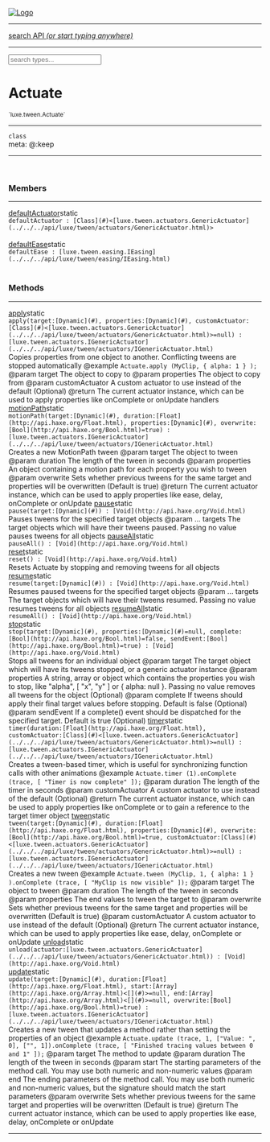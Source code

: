 
[![Logo](../../../images/logo.png)](../../../api/index.html)

<hr/>
<a href="#" id="search_bar" onclick="return;"><div> search API <em>(or start typing anywhere)</em> </div></a>
<hr/>

<script src="../../../js/omnibar.js"> </script>
<link rel="stylesheet" type="text/css" href="../../../css/omnibar.css" media="all">

<div id="omnibar"> <a href="#" onclick="return" id="omnibar_close"></a> <input id="omnibar_text" type="text" placeholder="search types..."></input></div>
<script  id="typelist" data-relpath="../../../" data-types="Luxe,luxe.AppConfig,luxe.Audio,luxe.Camera,luxe.Circle,luxe.Color,luxe.ColorHSL,luxe.ColorHSV,luxe.Component,luxe.Core,luxe.Cursor,luxe.Debug,luxe.Draw,luxe.EmitHandler,luxe.Emitter,luxe.Entity,luxe.Events,luxe.Game,luxe.GamepadEvent,luxe.GamepadEventType,luxe.HandlerList,luxe.ID,luxe.IO,luxe.Input,luxe.InputEvent,luxe.InputType,luxe.InteractState,luxe.Key,luxe.KeyEvent,luxe.Log,luxe.Matrix,luxe.Mesh,luxe.ModState,luxe.MouseButton,luxe.MouseEvent,luxe.NineSlice,luxe.Objects,luxe.Parcel,luxe.ParcelProgress,luxe.Particle,luxe.ParticleEmitter,luxe.ParticleEmitterInitData,luxe.ParticleSystem,luxe.Physics,luxe.PhysicsEngine,luxe.ProjectionType,luxe.Quaternion,luxe.Rectangle,luxe.Scan,luxe.Scene,luxe.Screen,luxe.SizeMode,luxe.Sound,luxe.Sprite,luxe.State,luxe.States,luxe.Tag,luxe.Text,luxe.TextAlign,luxe.TextEvent,luxe.TextEventType,luxe.Timer,luxe.TouchEvent,luxe.Transform,luxe.Vec,luxe.Vector,luxe.Visual,luxe._Emitter.EmitNode,luxe._Events.EventConnection,luxe._Events.EventObject,luxe._Input.MouseButton_Impl_,luxe._NineSlice.Slice,luxe._Parcel.DataInfo,luxe._Parcel.FontInfo,luxe._Parcel.ShaderInfo,luxe._Parcel.SoundInfo,luxe._Parcel.TextInfo,luxe.collision.Collision,luxe.collision.CollisionData,luxe.collision.ShapeDrawer,luxe.collision.ShapeDrawerLuxe,luxe.collision.shapes.Circle,luxe.collision.shapes.Polygon,luxe.collision.shapes.Shape,luxe.components.Components,luxe.components.cameras.FlyCamera,luxe.components.render.MeshComponent,luxe.components.sprite.SpriteAnimation,luxe.components.sprite.SpriteAnimationData,luxe.components.sprite.SpriteAnimationEventData,luxe.components.sprite.SpriteAnimationFrame,luxe.components.sprite.SpriteAnimationFrameEvent,luxe.components.sprite.SpriteAnimationFrameSource,luxe.components.sprite.SpriteAnimationType,luxe.debug.BatcherDebugView,luxe.debug.DebugInspectorOptions,luxe.debug.DebugView,luxe.debug.Inspector,luxe.debug.ProfilerDebugView,luxe.debug.RenderStats,luxe.debug.StatsDebugView,luxe.debug.TraceDebugView,luxe.debug._ProfilerDebugView.ProfilerBar,luxe.debug._ProfilerDebugView.ProfilerValue,luxe.importers.obj.Data,luxe.importers.obj.Normal,luxe.importers.obj.Reader,luxe.importers.obj.UV,luxe.importers.obj.Vector,luxe.importers.obj.Vertex,luxe.importers.texturepacker.TexturePackerData,luxe.importers.texturepacker.TexturePackerFrame,luxe.importers.texturepacker.TexturePackerJSON,luxe.importers.texturepacker.TexturePackerJSONType,luxe.importers.texturepacker.TexturePackerMeta,luxe.importers.texturepacker.TexturePackerRect,luxe.importers.texturepacker.TexturePackerSize,luxe.importers.texturepacker.TexturePackerSpriteAnimation,luxe.importers.tiled.TiledLayer,luxe.importers.tiled.TiledMap,luxe.importers.tiled.TiledMapData,luxe.importers.tiled.TiledMapOptions,luxe.importers.tiled.TiledObject,luxe.importers.tiled.TiledObjectGroup,luxe.importers.tiled.TiledObjectType,luxe.importers.tiled.TiledPolyObject,luxe.importers.tiled.TiledPropertyTile,luxe.importers.tiled.TiledTile,luxe.importers.tiled.TiledTileset,luxe.macros.BuildVersion,luxe.macros.ComponentRules,luxe.macros.EntityRules,luxe.options.BatcherOptions,luxe.options.BitmapFontOptions,luxe.options.CameraOptions,luxe.options.CircleGeometryOptions,luxe.options.ColorOptions,luxe.options.ComponentOptions,luxe.options.DrawArcOptions,luxe.options.DrawBoxOptions,luxe.options.DrawCircleOptions,luxe.options.DrawLineOptions,luxe.options.DrawNgonOptions,luxe.options.DrawPlaneOptions,luxe.options.DrawRectangleOptions,luxe.options.DrawRingOptions,luxe.options.DrawTextureOptions,luxe.options.EntityOptions,luxe.options.FontOptions,luxe.options.GeometryOptions,luxe.options.LineGeometryOptions,luxe.options.LuxeCameraOptions,luxe.options.MeshOptions,luxe.options.NineSliceOptions,luxe.options.ParcelOptions,luxe.options.ParcelProgressOptions,luxe.options.ParticleEmitterOptions,luxe.options.ParticleOptions,luxe.options.PlaneGeometryOptions,luxe.options.QuadGeometryOptions,luxe.options.RectangleGeometryOptions,luxe.options.RenderProperties,luxe.options.ResourceOptions,luxe.options.SpriteOptions,luxe.options.StateOptions,luxe.options.StatesOptions,luxe.options.TextOptions,luxe.options.TextureOptions,luxe.options.TileLayerOptions,luxe.options.TileOptions,luxe.options.TilemapOptions,luxe.options.TilemapVisualOptions,luxe.options.TilesetOptions,luxe.options.TransformProperties,luxe.options.VisualOptions,luxe.options._DrawOptions.DrawOptions,luxe.options._FontOptions.FontOptions,luxe.resource.DataResource,luxe.resource.JSONResource,luxe.resource.Resource,luxe.resource.ResourceManager,luxe.resource.ResourceStats,luxe.resource.ResourceType,luxe.resource.SoundResource,luxe.resource.TextResource,luxe.structural.BST,luxe.structural.BSTNode,luxe.structural.BSTTraverseMethod,luxe.structural.Bag,luxe.structural.BalancedBST,luxe.structural.BalancedBSTNode,luxe.structural.BalancedBSTNode_phoenix_geometry_GeometryKey_phoenix_geometry_Geometry,luxe.structural.BalancedBSTTraverseMethod,luxe.structural.BalancedBST_phoenix_geometry_GeometryKey_phoenix_geometry_Geometry,luxe.structural.Heap,luxe.structural.OrderedMap,luxe.structural.OrderedMapIterator,luxe.structural.Pool,luxe.structural.Stack,luxe.structural.StackNode,luxe.structural._Bag.BagNode,luxe.structural._BalancedBST.NodeColor,luxe.tilemaps.Isometric,luxe.tilemaps.IsometricVisual,luxe.tilemaps.Ortho,luxe.tilemaps.OrthoVisual,luxe.tilemaps.Tile,luxe.tilemaps.TileArray,luxe.tilemaps.TileLayer,luxe.tilemaps.TileOffset,luxe.tilemaps.Tilemap,luxe.tilemaps.TilemapOrientation,luxe.tilemaps.TilemapVisual,luxe.tilemaps.TilemapVisualLayerGeometry,luxe.tilemaps.Tileset,luxe.tween.Actuate,luxe.tween.BezierPath,luxe.tween.ComponentPath,luxe.tween.IComponentPath,luxe.tween.LinearPath,luxe.tween.MotionPath,luxe.tween.ObjectHash,luxe.tween.RotationPath,luxe.tween._Actuate.TweenTimer,luxe.tween.actuators.GenericActuator,luxe.tween.actuators.IGenericActuator,luxe.tween.actuators.MethodActuator,luxe.tween.actuators.MotionPathActuator,luxe.tween.actuators.PropertyDetails,luxe.tween.actuators.PropertyPathDetails,luxe.tween.actuators.SimpleActuator,luxe.tween.easing.Back,luxe.tween.easing.BackEaseIn,luxe.tween.easing.BackEaseInOut,luxe.tween.easing.BackEaseOut,luxe.tween.easing.Bounce,luxe.tween.easing.BounceEaseIn,luxe.tween.easing.BounceEaseInOut,luxe.tween.easing.BounceEaseOut,luxe.tween.easing.Cubic,luxe.tween.easing.CubicEaseIn,luxe.tween.easing.CubicEaseInOut,luxe.tween.easing.CubicEaseOut,luxe.tween.easing.Elastic,luxe.tween.easing.ElasticEaseIn,luxe.tween.easing.ElasticEaseInOut,luxe.tween.easing.ElasticEaseOut,luxe.tween.easing.Expo,luxe.tween.easing.ExpoEaseIn,luxe.tween.easing.ExpoEaseInOut,luxe.tween.easing.ExpoEaseOut,luxe.tween.easing.IEasing,luxe.tween.easing.Linear,luxe.tween.easing.LinearEaseNone,luxe.tween.easing.Quad,luxe.tween.easing.QuadEaseIn,luxe.tween.easing.QuadEaseInOut,luxe.tween.easing.QuadEaseOut,luxe.tween.easing.Quart,luxe.tween.easing.QuartEaseIn,luxe.tween.easing.QuartEaseInOut,luxe.tween.easing.QuartEaseOut,luxe.tween.easing.Quint,luxe.tween.easing.QuintEaseIn,luxe.tween.easing.QuintEaseInOut,luxe.tween.easing.QuintEaseOut,luxe.tween.easing.Sine,luxe.tween.easing.SineEaseIn,luxe.tween.easing.SineEaseInOut,luxe.tween.easing.SineEaseOut,luxe.utils.GeometryUtils,luxe.utils.Maths,luxe.utils.Random,luxe.utils.Utils,luxe.utils.unifill.CodePoint,luxe.utils.unifill.CodePointIter,luxe.utils.unifill.Exception,luxe.utils.unifill.InternalEncoding,luxe.utils.unifill.InternalEncodingBackwardIter,luxe.utils.unifill.InternalEncodingIter,luxe.utils.unifill.Unicode,luxe.utils.unifill.Unifill,luxe.utils.unifill.Utf,luxe.utils.unifill.Utf16,luxe.utils.unifill.Utf32,luxe.utils.unifill.Utf8,luxe.utils.unifill.UtfIter,luxe.utils.unifill.UtfTools,luxe.utils.unifill._CodePoint.CodePoint_Impl_,luxe.utils.unifill._InternalEncoding.UtfX,luxe.utils.unifill._Utf16.StringU16,luxe.utils.unifill._Utf16.StringU16Buffer,luxe.utils.unifill._Utf16.StringU16Buffer_Impl_,luxe.utils.unifill._Utf16.StringU16_Impl_,luxe.utils.unifill._Utf16.Utf16Impl,luxe.utils.unifill._Utf8.StringU8,luxe.utils.unifill._Utf8.StringU8_Impl_,luxe.utils.unifill._Utf8.Utf8Impl,phoenix.BatchGroup,phoenix.BatchState,phoenix.Batcher,phoenix.BatcherKey,phoenix.BitmapFont,phoenix.BlendEquation,phoenix.BlendMode,phoenix.Camera,phoenix.Character,phoenix.Circle,phoenix.ClampType,phoenix.Color,phoenix.ColorHSL,phoenix.ColorHSV,phoenix.ComponentOrder,phoenix.DualQuaternion,phoenix.FOVType,phoenix.FilterType,phoenix.FontInfo,phoenix.Matrix,phoenix.MatrixTransform,phoenix.PrimitiveType,phoenix.ProjectionType,phoenix.Quaternion,phoenix.Ray,phoenix.Rectangle,phoenix.RenderPass,phoenix.RenderPath,phoenix.RenderState,phoenix.RenderTexture,phoenix.Renderer,phoenix.RendererStats,phoenix.Shader,phoenix.Spatial,phoenix.TextAlign,phoenix.Texture,phoenix.Transform,phoenix.Uniform,phoenix.UniformType,phoenix.Vec,phoenix.Vector,phoenix._Batcher.BlendEquation_Impl_,phoenix._Batcher.BlendMode_Impl_,phoenix._Batcher.PrimitiveType_Impl_,phoenix._BitmapFont.Parser,phoenix._BitmapFont.TextAlign_Impl_,phoenix._Renderer.DefaultShader,phoenix._Renderer.DefaultShaders,phoenix._Shader.Location,phoenix._Shader.UniformType_Impl_,phoenix._Vector.ComponentOrder_Impl_,phoenix._Vector.Vec_Impl_,phoenix.geometry.ArcGeometry,phoenix.geometry.CircleGeometry,phoenix.geometry.CompositeGeometry,phoenix.geometry.EvTextGeometry,phoenix.geometry.Geometry,phoenix.geometry.GeometryKey,phoenix.geometry.GeometryState,phoenix.geometry.LineGeometry,phoenix.geometry.PackedQuad,phoenix.geometry.PackedQuadOptions,phoenix.geometry.PlaneGeometry,phoenix.geometry.QuadGeometry,phoenix.geometry.QuadPackGeometry,phoenix.geometry.RectangleGeometry,phoenix.geometry.RingGeometry,phoenix.geometry.TextGeometry,phoenix.geometry.TextGeometryOptions,phoenix.geometry.TextureCoord,phoenix.geometry.TextureCoordSet,phoenix.geometry.Vertex,phoenix.geometry._TextGeometry.EvTextGeometry_Impl_,phoenix.utils.Rendering"></script>


<h1>Actuate</h1>
<small>`luxe.tween.Actuate`</small>



<hr/>

`class`<br/><span class="meta">
meta: @:keep</span>

<hr/>


&nbsp;
&nbsp;




<h3>Members</h3> <hr/><span class="member apipage">
                <a name="defaultActuator"><a class="lift" href="#defaultActuator">defaultActuator</a></a><span class="inline-block static">static</span><div class="clear"></div>
                <code class="signature apipage">defaultActuator : [Class](#)&lt;[luxe.tween.actuators.GenericActuator](../../../api/luxe/tween/actuators/GenericActuator.html)&gt;</code><br/></span>
            <span class="small_desc_flat"></span><br/><span class="member apipage">
                <a name="defaultEase"><a class="lift" href="#defaultEase">defaultEase</a></a><span class="inline-block static">static</span><div class="clear"></div>
                <code class="signature apipage">defaultEase : [luxe.tween.easing.IEasing](../../../api/luxe/tween/easing/IEasing.html)</code><br/></span>
            <span class="small_desc_flat"></span><br/>


<h3>Methods</h3> <hr/><span class="method apipage">
            <a name="apply"><a class="lift" href="#apply">apply</a></a><span class="inline-block static">static</span><div class="clear"></div>
            <code class="signature apipage">apply(target:[Dynamic](#)<span></span>, properties:[Dynamic](#)<span></span>, customActuator:[Class](#)&lt;[luxe.tween.actuators.GenericActuator](../../../api/luxe/tween/actuators/GenericActuator.html)&gt;<span>=null</span>) : [luxe.tween.actuators.IGenericActuator](../../../api/luxe/tween/actuators/IGenericActuator.html)</code><br/><span class="small_desc_flat">Copies properties from one object to another. Conflicting tweens are stopped automatically   
      @example     <code>Actuate.apply (MyClip, { alpha: 1 } );</code>   
      @param   target      The object to copy to   
      @param   properties      The object to copy from   
      @param   customActuator      A custom actuator to use instead of the default (Optional)   
      @return      The current actuator instance, which can be used to apply properties like onComplete or onUpdate handlers</span>


</span>
<span class="method apipage">
            <a name="motionPath"><a class="lift" href="#motionPath">motionPath</a></a><span class="inline-block static">static</span><div class="clear"></div>
            <code class="signature apipage">motionPath(target:[Dynamic](#)<span></span>, duration:[Float](http://api.haxe.org/Float.html)<span></span>, properties:[Dynamic](#)<span></span>, overwrite:[Bool](http://api.haxe.org/Bool.html)<span>=true</span>) : [luxe.tween.actuators.IGenericActuator](../../../api/luxe/tween/actuators/IGenericActuator.html)</code><br/><span class="small_desc_flat">Creates a new MotionPath tween   
      @param   target      The object to tween   
      @param   duration        The length of the tween in seconds   
      @param   properties      An object containing a motion path for each property you wish to tween   
      @param   overwrite       Sets whether previous tweens for the same target and properties will be overwritten (Default is true)   
      @return      The current actuator instance, which can be used to apply properties like ease, delay, onComplete or onUpdate</span>


</span>
<span class="method apipage">
            <a name="pause"><a class="lift" href="#pause">pause</a></a><span class="inline-block static">static</span><div class="clear"></div>
            <code class="signature apipage">pause(target:[Dynamic](#)<span></span>) : [Void](http://api.haxe.org/Void.html)</code><br/><span class="small_desc_flat">Pauses tweens for the specified target objects   
      @param   ... targets     The target objects which will have their tweens paused. Passing no value pauses tweens for all objects</span>


</span>
<span class="method apipage">
            <a name="pauseAll"><a class="lift" href="#pauseAll">pauseAll</a></a><span class="inline-block static">static</span><div class="clear"></div>
            <code class="signature apipage">pauseAll() : [Void](http://api.haxe.org/Void.html)</code><br/><span class="small_desc_flat"></span>


</span>
<span class="method apipage">
            <a name="reset"><a class="lift" href="#reset">reset</a></a><span class="inline-block static">static</span><div class="clear"></div>
            <code class="signature apipage">reset() : [Void](http://api.haxe.org/Void.html)</code><br/><span class="small_desc_flat">Resets Actuate by stopping and removing tweens for all objects</span>


</span>
<span class="method apipage">
            <a name="resume"><a class="lift" href="#resume">resume</a></a><span class="inline-block static">static</span><div class="clear"></div>
            <code class="signature apipage">resume(target:[Dynamic](#)<span></span>) : [Void](http://api.haxe.org/Void.html)</code><br/><span class="small_desc_flat">Resumes paused tweens for the specified target objects   
      @param   ... targets     The target objects which will have their tweens resumed. Passing no value resumes tweens for all objects</span>


</span>
<span class="method apipage">
            <a name="resumeAll"><a class="lift" href="#resumeAll">resumeAll</a></a><span class="inline-block static">static</span><div class="clear"></div>
            <code class="signature apipage">resumeAll() : [Void](http://api.haxe.org/Void.html)</code><br/><span class="small_desc_flat"></span>


</span>
<span class="method apipage">
            <a name="stop"><a class="lift" href="#stop">stop</a></a><span class="inline-block static">static</span><div class="clear"></div>
            <code class="signature apipage">stop(target:[Dynamic](#)<span></span>, properties:[Dynamic](#)<span>=null</span>, complete:[Bool](http://api.haxe.org/Bool.html)<span>=false</span>, sendEvent:[Bool](http://api.haxe.org/Bool.html)<span>=true</span>) : [Void](http://api.haxe.org/Void.html)</code><br/><span class="small_desc_flat">Stops all tweens for an individual object   
      @param   target      The target object which will have its tweens stopped, or a generic actuator instance   
      @param   properties      A string, array or object which contains the properties you wish to stop, like "alpha", [ "x", "y" ] or { alpha: null }. Passing no value removes all tweens for the object (Optional)   
      @param   complete        If tweens should apply their final target values before stopping. Default is false (Optional)   
      @param   sendEvent   If a complete() event should be dispatched for the specified target. Default is true (Optional)</span>


</span>
<span class="method apipage">
            <a name="timer"><a class="lift" href="#timer">timer</a></a><span class="inline-block static">static</span><div class="clear"></div>
            <code class="signature apipage">timer(duration:[Float](http://api.haxe.org/Float.html)<span></span>, customActuator:[Class](#)&lt;[luxe.tween.actuators.GenericActuator](../../../api/luxe/tween/actuators/GenericActuator.html)&gt;<span>=null</span>) : [luxe.tween.actuators.IGenericActuator](../../../api/luxe/tween/actuators/IGenericActuator.html)</code><br/><span class="small_desc_flat">Creates a tween-based timer, which is useful for synchronizing function calls with other animations   
      @example     <code>Actuate.timer (1).onComplete (trace, [ "Timer is now complete" ]);</code>   
      @param   duration        The length of the timer in seconds   
      @param   customActuator      A custom actuator to use instead of the default (Optional)   
      @return      The current actuator instance, which can be used to apply properties like onComplete or to gain a reference to the target timer object</span>


</span>
<span class="method apipage">
            <a name="tween"><a class="lift" href="#tween">tween</a></a><span class="inline-block static">static</span><div class="clear"></div>
            <code class="signature apipage">tween(target:[Dynamic](#)<span></span>, duration:[Float](http://api.haxe.org/Float.html)<span></span>, properties:[Dynamic](#)<span></span>, overwrite:[Bool](http://api.haxe.org/Bool.html)<span>=true</span>, customActuator:[Class](#)&lt;[luxe.tween.actuators.GenericActuator](../../../api/luxe/tween/actuators/GenericActuator.html)&gt;<span>=null</span>) : [luxe.tween.actuators.IGenericActuator](../../../api/luxe/tween/actuators/IGenericActuator.html)</code><br/><span class="small_desc_flat">Creates a new tween   
      @example     <code>Actuate.tween (MyClip, 1, { alpha: 1 } ).onComplete (trace, [ "MyClip is now visible" ]);</code>   
      @param   target      The object to tween   
      @param   duration        The length of the tween in seconds   
      @param   properties      The end values to tween the target to   
      @param   overwrite           Sets whether previous tweens for the same target and properties will be overwritten (Default is true)   
      @param   customActuator      A custom actuator to use instead of the default (Optional)   
      @return      The current actuator instance, which can be used to apply properties like ease, delay, onComplete or onUpdate</span>


</span>
<span class="method apipage">
            <a name="unload"><a class="lift" href="#unload">unload</a></a><span class="inline-block static">static</span><div class="clear"></div>
            <code class="signature apipage">unload(actuator:[luxe.tween.actuators.GenericActuator](../../../api/luxe/tween/actuators/GenericActuator.html)<span></span>) : [Void](http://api.haxe.org/Void.html)</code><br/><span class="small_desc_flat"></span>


</span>
<span class="method apipage">
            <a name="update"><a class="lift" href="#update">update</a></a><span class="inline-block static">static</span><div class="clear"></div>
            <code class="signature apipage">update(target:[Dynamic](#)<span></span>, duration:[Float](http://api.haxe.org/Float.html)<span></span>, start:[Array](http://api.haxe.org/Array.html)&lt;[](#)&gt;<span>=null</span>, end:[Array](http://api.haxe.org/Array.html)&lt;[](#)&gt;<span>=null</span>, overwrite:[Bool](http://api.haxe.org/Bool.html)<span>=true</span>) : [luxe.tween.actuators.IGenericActuator](../../../api/luxe/tween/actuators/IGenericActuator.html)</code><br/><span class="small_desc_flat">Creates a new tween that updates a method rather than setting the properties of an object   
      @example     <code>Actuate.update (trace, 1, ["Value: ", 0], ["", 1]).onComplete (trace, [ "Finished tracing values between 0 and 1" ]);</code>   
      @param   target      The method to update   
      @param   duration        The length of the tween in seconds   
      @param   start       The starting parameters of the method call. You may use both numeric and non-numeric values   
      @param   end     The ending parameters of the method call. You may use both numeric and non-numeric values, but the signature should match the start parameters   
      @param   overwrite       Sets whether previous tweens for the same target and properties will be overwritten (Default is true)   
      @return      The current actuator instance, which can be used to apply properties like ease, delay, onComplete or onUpdate</span>


</span>



<hr/>

&nbsp;
&nbsp;
&nbsp;
&nbsp;
